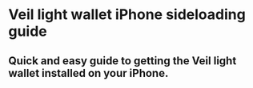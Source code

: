 # Veil light wallet iPhone sideloading guide

## Quick and easy guide to getting the Veil light wallet installed on your iPhone. 

